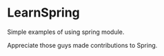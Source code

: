 # LearnSpring
Simple examples of using spring module.


Appreciate those guys made contributions to Spring.